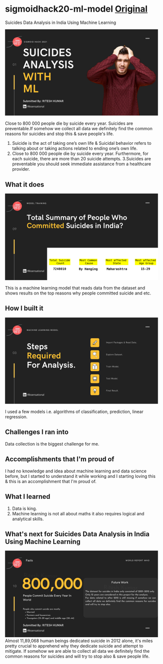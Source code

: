 # sigmoidhack20-ml-model [Original](https://jovian.ai/rksensational/final-project)
Suicides Data Analysis in India Using Machine Learning

![Alt text](/Images/1.png)

Close to 800 000 people die by suicide every year. Suicides are preventable.If somehow we collect all data we definitely find the common reasons for suicides and stop this & save people's life.

1. Suicide is the act of taking one’s own life & Suicidal behavior refers to talking about or taking actions related to ending one’s own life.
2. Close to 800 000 people die by suicide every year. Furthermore, for each suicide, there are more than 20 suicide attempts.
3.Suicides are preventable you should seek immediate assistance from a healthcare provider.

## What it does

![Alt text](/Images/9.png)

This is a machine learning model that reads data from the dataset and shows results on the top reasons why people committed suicide and etc.

## How I built it
![Alt text](/Images/3.png)

I used a few models i.e. algorithms of classification, prediction, linear regression.

## Challenges I ran into

Data collection is the biggest challenge for me.

## Accomplishments that I'm proud of

I had no knowledge and idea about machine learning and data science before, but I started to understand it while working and I starting loving this & this is an accomplishment that I'm proud of.

## What I learned

1. Data is king.
2. Machine learning is not all about maths it also requires logical and analytical skills.

## What's next for Suicides Data Analysis in India Using Machine Learning
![Alt text](/Images/10.png)
Almost 11,89,068 human beings dedicated suicide in 2012 alone, it's miles pretty crucial to apprehend why they dedicate suicide and attempt to mitigate.
If somehow we are able to collect all data we definitely find the common reasons for suicides and will try to stop also & save people life.
